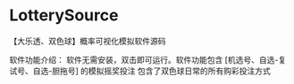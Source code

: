 # LotterySource
【大乐透、双色球】概率可视化模拟软件源码

软件功能介绍：
软件无需安装，双击即可运行。软件功能包含 [机选号、自选-复试号、自选-胆拖号] 的模拟摇奖投注
包含了双色球日常的所有购彩投注方式
